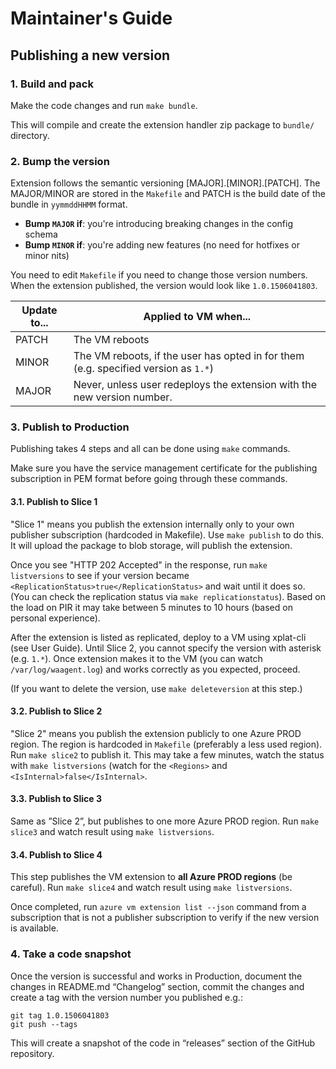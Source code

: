 # Maintainer's Guide

## Publishing a new version

### 1. Build and pack

Make the code changes and run `make bundle`.

This will compile and create the extension handler zip package to `bundle/` directory.

### 2. Bump the version

Extension follows the semantic versioning [MAJOR].[MINOR].[PATCH]. The MAJOR/MINOR
are stored in the `Makefile` and PATCH is the build date of the bundle in `yymmddHHMM`
format.

* **Bump `MAJOR` if**: you're introducing breaking changes in the config schema
* **Bump `MINOR` if**: you're adding new features (no need for hotfixes or minor nits)

You need to edit `Makefile` if you need to change those version numbers. When the
extension published, the version would look like `1.0.1506041803`.

Update to... | Applied to VM when...
------------- | -------------
PATCH  | The VM reboots
MINOR  | The VM reboots, if the user has opted in for them (e.g. specified version as `1.*`)
MAJOR  | Never, unless user redeploys the extension with the new version number.


### 3. Publish to Production

Publishing takes 4 steps and all can be done using `make` commands.

Make sure you have the service management certificate for the publishing subscription in PEM format
before going through these commands.

#### 3.1. Publish to Slice 1

"Slice 1" means you publish the extension internally only to your own publisher subscription
(hardcoded in Makefile). Use `make publish` to do this. It will upload the package to
blob storage, will publish the extension.

Once you see "HTTP 202 Accepted" in the response, run `make listversions` to see if your version became
`<ReplicationStatus>true</ReplicationStatus>` and wait until it does so. (You can check the replication
status via `make replicationstatus`). Based on the load on PIR it may take between 5 minutes to 10 hours
(based on personal experience).

After the extension is listed as replicated, deploy to a VM using xplat-cli (see User Guide). Until
Slice 2, you cannot specify the version with asterisk (e.g. `1.*`). Once extension makes it to the
VM (you can watch `/var/log/waagent.log`) and works correctly as you expected, proceed.

(If you want to delete the version, use `make deleteversion` at this step.)

#### 3.2. Publish to Slice 2

"Slice 2" means you publish the extension publicly to one Azure PROD  region. The region is hardcoded in
`Makefile` (preferably a less used region). Run `make slice2` to publish it. This may take a few minutes,
watch the status with `make listversions` (watch for the `<Regions>` and `<IsInternal>false</IsInternal>`.

#### 3.3. Publish to Slice 3

Same as ”Slice 2”, but publishes to one more Azure PROD region. Run `make slice3` and watch result using
`make listversions`.

#### 3.4. Publish to Slice 4

This step publishes the VM extension to **all Azure PROD regions** (be careful).
Run `make slice4` and watch result using `make listversions`.

Once completed, run `azure vm extension list --json` command from a subscription that is not a publisher
subscription to verify if the new version is available.

### 4. Take a code snapshot

Once the version is successful and works in Production, document the changes in README.md
“Changelog” section, commit the changes and create a tag with the version number you published e.g.:

    git tag 1.0.1506041803
    git push --tags

This will create a snapshot of the code in “releases” section of the GitHub repository.
